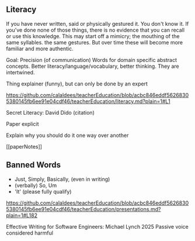 Literacy
--------

If you have never written, said or physically gestured it. You don't know it.
If you've done none of those things, there is no evidence that you can recall or use this knowledge.
This may start off a mimicry; the mouthing of the same syllables. the same gestures. But over time these will become more familiar and more authentic.

Goal: Precision (of communication)
Words for domain specific abstract concepts.
Better literacy/language/vocabulary, better thinking. They are intertwined.

Thing explainer (funny), but can only be done by an expert

https://github.com/calaldees/teacherEducation/blob/acbc846eddf56268305380145fb6ee91e04cdf46/teacherEducation/literacy.md?plain=1#L1

Secret Literacy: David Dido (citation)

Paper
explicit

Explain why you should do it one way over another

[[paperNotes]]

Banned Words
------------
* Just, Simply, Basically, (even in writing)
* (verbally) So, Um
* 'It' (please fully qualify)

https://github.com/calaldees/teacherEducation/blob/acbc846eddf56268305380145fb6ee91e04cdf46/teacherEducation/presentations.md?plain=1#L182


Effective Writing for Software Engineers: Michael Lynch 2025
Passive voice considered harmful